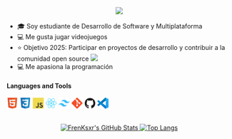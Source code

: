 

<p align="center">
  <a href="https://github.com/FrenKsxr/FrenKsxr.git">
    <img src="https://readme-typing-svg.herokuapp.com?font=Time+New+Roman&color=cyan&size=25&center=true&vCenter=true&width=600&height=100&lines=Hola,+soy+FrenKsxr;Desarrollador+de+Software+y+Multiplataforma;Apasionado+por+la+tecnología;Aprendiz+constante;Explorando+nuevas+tecnologías">
  </a>
</p>

- 🎓  Soy estudiante de Desarrollo de Software y Multiplataforma 
- 💻  Me gusta jugar videojuegos
- ⭐  Objetivo 2025: Participar en proyectos de desarrollo y contribuir a la comunidad open source   <img src="https://media.giphy.com/media/WUlplcMpOCEmTGBtBW/giphy.gif" width="30">
- 💻  Me apasiona la programación  


#### Languages and Tools 
<p>
  <code><img height="25" src="https://raw.githubusercontent.com/devicons/devicon/master/icons/html5/html5-original.svg" alt="HTML"></code>
  <code><img height="25" src="https://raw.githubusercontent.com/devicons/devicon/master/icons/css3/css3-original.svg" alt="CSS"></code>
  <code><img height="25" src="https://raw.githubusercontent.com/devicons/devicon/master/icons/javascript/javascript-original.svg" alt="JavaScript"></code>
  <code><img height="25" src="https://raw.githubusercontent.com/devicons/devicon/master/icons/react/react-original.svg" alt="React"></code>
  <code><img height="25" src="https://raw.githubusercontent.com/devicons/devicon/master/icons/tailwindcss/tailwindcss-original.svg" alt="Tailwind CSS"></code>
  <code><img height="25" src="https://raw.githubusercontent.com/devicons/devicon/master/icons/git/git-original.svg" alt="Git"></code>
  <code><img height="25" src="https://raw.githubusercontent.com/devicons/devicon/master/icons/github/github-original.svg" alt="GitHub"></code>
  <code><img height="25" src="https://raw.githubusercontent.com/devicons/devicon/master/icons/vscode/vscode-original.svg" alt="VS Code"></code>
</p>

<br />

<div align="center">
  <a href="https://github.com/FrenKsxr?tab=repositories">
    <img src="https://github-readme-stats.vercel.app/api?username=FrenKsxr&count_private=true&show_icons=true&theme=blue-green&hide_rank=false&hide=stars&include_all_commits=true" alt="FrenKsxr's GitHub Stats" width="41%">
  </a>
  <a href="https://github.com/FrenKsxr">
    <img src="https://github-readme-stats.vercel.app/api/top-langs/?username=FrenKsxr&layout=compact&langs_count=6&theme=blue-green" alt="Top Langs" width="38.52%">
  </a>
</div>

